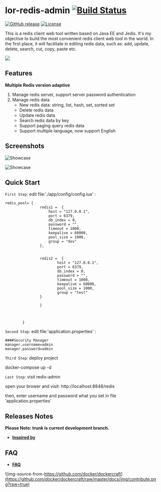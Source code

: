 # lor-redis-admin [![Build Status](https://travis-ci.org/lifeblood/lor-redis-admin.svg?branch=master)](https://travis-ci.org/lifeblood/lor-redis-admin)
[![GitHub release](https://img.shields.io/badge/release-download-orange.svg)](https://github.com/lifeblood/lor-redis-admin/releases)
[![License](https://img.shields.io/badge/license-Apache%202-4EB1BA.svg)](https://www.apache.org/licenses/LICENSE-2.0.html)

This is a redis client web tool written based on Java EE and Jedis. It's my objective to build the most convenient redis client web tool in the world. In the first place, it will facilitate in editing redis data, such as: add, update, delete, search, cut, copy, paste etc.

![](https://cdn4.iconfinder.com/data/icons/redis-2/467/Redis_Logo-512.png)

## Features

**Multiple Redis version adaptive**

 1. Manage redis server, support server password authentication
 2. Manage redis data
 	* New redis data: string, list, hash, set, sorted set
 	* Delete redis data
 	* Update redis data
 	* Search redis data by key
 	* Support paging query redis data
 	* Support multiple language, now support English

##  Screenshots

![Showcase](http://mauersu.github.io/img/redis-admin/0.0.2alpha2.02.png)

![Showcase](http://mauersu.github.io/img/redis-admin/0.0.2alpha2.01.png)

##  Quick Start

`First Step`: edit file:'./app/config/config.lua' :


```
redis_pool= {
                redis1 =  {
                    host = "127.0.0.1",
                    port = 6379,
                    db_index = 0,
                    password = "",
                    timeout = 1000,
                    keepalive = 60000,
                    pool_size = 1000,
                    group = "dev"
                },
                

                redis2 =  {
                        host = "127.0.0.1",
                        port = 6379,
                        db_index = 0,
                        password = "",
                        timeout = 1000,
                        keepalive = 60000,
                        pool_size = 1000,
                        group = "test"
                }

                }



        }
```

`Second Step`: edit file:'application.properties' :

```
####Security Manager
manager.username=admin
manager.password=admin
```

`Third Step`: deploy project

docker-compose up -d

`Last Step`: visit redis-admin

open your brower and visit: http://localhost:8848/redis

then, enter username and password what you set in file 'application.properties'


##  Releases Notes

**Please Note: trunk is current development branch.**

* [**Inspired by**](https://github.com/mauersu/redis-admin/)

##  FAQ

* [**FAQ**](https://github.com/lifeblood/lor-redis-admin/wiki/FAQ)

![img-source-from-https://github.com/docker/dockercraft](https://github.com/docker/dockercraft/raw/master/docs/img/contribute.png?raw=true)
